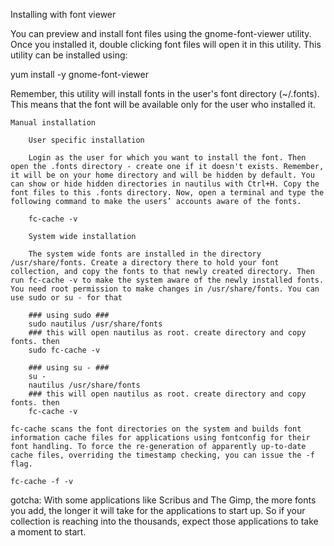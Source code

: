 Installing with font viewer

You can preview and install font files using the gnome-font-viewer utility. Once you installed it, double clicking font files will open it in this utility. This utility can be installed using:

yum install -y gnome-font-viewer

Remember, this utility will install fonts in the user's font directory (~/.fonts). This means that the font will be available only for the user who installed it.




    Manual installation

        User specific installation

        Login as the user for which you want to install the font. Then open the .fonts directory - create one if it doesn't exists. Remember, it will be on your home directory and will be hidden by default. You can show or hide hidden directories in nautilus with Ctrl+H. Copy the font files to this .fonts directory. Now, open a terminal and type the following command to make the users’ accounts aware of the fonts.

        fc-cache -v

        System wide installation

        The system wide fonts are installed in the directory /usr/share/fonts. Create a directory there to hold your font collection, and copy the fonts to that newly created directory. Then run fc-cache -v to make the system aware of the newly installed fonts. You need root permission to make changes in /usr/share/fonts. You can use sudo or su - for that

        ### using sudo ###
        sudo nautilus /usr/share/fonts
        ### this will open nautilus as root. create directory and copy fonts. then
        sudo fc-cache -v

        ### using su - ###
        su -
        nautilus /usr/share/fonts
        ### this will open nautilus as root. create directory and copy fonts. then
        fc-cache -v

    fc-cache scans the font directories on the system and builds font information cache files for applications using fontconfig for their font handling. To force the re-generation of apparently up-to-date cache files, overriding the timestamp checking, you can issue the -f flag.

    fc-cache -f -v

gotcha: With some applications like Scribus and The Gimp, the more fonts you add, the longer it will take for the applications to start up. So if your collection is reaching into the thousands, expect those applications to take a moment to start.
